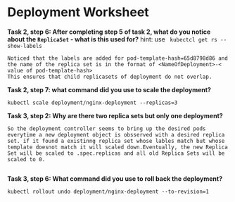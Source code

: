 # Deployment Worksheet

__Task 2, step 6: After completing step 5 of task 2, what do you notice about the `ReplicaSet` - what is this used for?__
hint: use ` kubectcl get rs --show-labels`

```
Noticed that the labels are added for pod-template-hash=65d8798d86 and the name of the replica set is in the format of <NameOfDeployment>-< value of pod-template-hash>
This ensures that child replicasets of deployment do not overlap.
```

__Task 2, step 7: what command did you use to scale the deployment?__

```
kubectl scale deployment/nginx-deployment --replicas=3
```

__Task 3, step 2: Why are there two replica sets but only one deployment?__

 ```
So the deployment controller seems to bring up the desired pods everytime a new deployment object is obsserved with a desired replica set. if it found a existinng replica set whose lables match but whose template doesnot match it will scaled down.Eventually, the new Replica Set will be scaled to .spec.replicas and all old Replica Sets will be scaled to 0.


```

__Task 3, step 6: What command did you use to roll back the deployment?__

```
kubectl rollout undo deployment/nginx-deployment --to-revision=1

```


